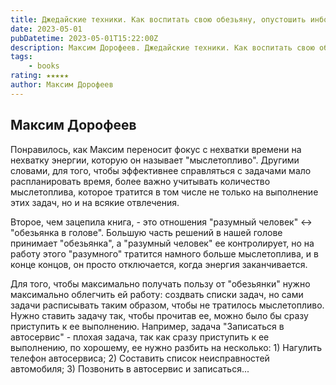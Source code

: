 ```yaml
---
title: Джедайские техники. Как воспитать свою обезьяну, опустошить инбокс и сберечь мыслетопливо
date: 2023-05-01
pubDatetime: 2023-05-01T15:22:00Z
description: Максим Дорофеев. Джедайские техники. Как воспитать свою обезьяну, опустошить инбокс и сберечь мыслетопливо.
tags:
    - books
rating: ★★★★★
author: Максим Дорофеев
---
```


Максим Дорофеев
---------------

Понравилось, как Максим переносит фокус с нехватки времени на нехватку энергии, которую он называет "мыслетопливо". Другими словами, для того, чтобы эффективнее справляться с задачами мало распланировать время, более важно учитывать количество мыслетоплива, которое тратится в том числе не только на выполнение этих задач, но и на всякие отвлечения.

Второе, чем зацепила книга, - это отношения "разумный человек" <-> "обезьянка в голове". Большую часть решений в нашей голове принимает "обезьянка", а "разумный человек" ее контролирует, но на работу этого "разумного" тратится намного больше мыслетоплива, и в конце концов, он просто отключается, когда энергия заканчивается.

Для того, чтобы максимально получать пользу от "обезьянки" нужно максимально облегчить ей работу: создвать списки задач, но сами задачи расписывать таким образом, чтобы не тратилось мыслетопливо. Нужно ставить задачу так, чтобы прочитав ее, можно было бы сразу приступить к ее выполнению. Например, задача "Записаться в автосервис" - плохая задача, так как сразу приступить к ее выполнению, по хорошему, ее нужно разбить на несколько: 1) Нагулить телефон автосервиса; 2) Составить список неисправностей автомобиля; 3) Позвонить в автосервис и записаться...
